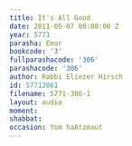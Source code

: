 ```yaml
---
title: It's All Good
date: 2011-05-07 00:00:00 Z
year: 5771
parasha: Emor
bookcode: '3'
fullparashacode: '306'
parashacode: '306'
author: Rabbi Eliezer Hirsch
id: 57713061
filename: 5771-306-1
layout: audio
moment: 
shabbat: 
occasion: Yom haAtzmaut
---
```


